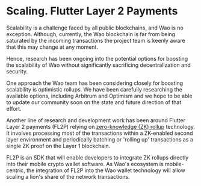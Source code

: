 # Scaling. Flutter Layer 2 Payments

Scalability is a challenge faced by all public blockchains, and Wao is no exception. Although, currently, the Wao blockchain is far from being saturated by the incoming transactions the project team is keenly aware that this may change at any moment.&#x20;

Hence, research has been ongoing into the potential options for boosting the scalability of Wao without significantly sacrificing decentralization and security.&#x20;

One approach the Wao team has been considering closely for boosting scalability is optimistic rollups. We have been carefully researching the available options, including Arbitrum and Optimism and we hope to be able to update our community soon on the state and future direction of that effort.&#x20;

Another line of research and development work has been around Flutter Layer 2 payments (FL2P) relying on [zero-knowledge (ZK) rollup](https://docs.ethhub.io/ethereum-roadmap/layer-2-scaling/zk-rollups/) technology. It involves processing most of the transactions within a ZK-enabled second layer environment and periodically batching or 'rolling up' transactions as a single ZK proof on the Layer 1 blockchain.

FL2P is an SDK that will enable developers to integrate ZK rollups directly into their mobile crypto wallet software. As Wao's ecosystem is mobile-centric, the integration of FL2P into the Wao wallet technology will allow scaling a lion's share of the network transactions. &#x20;
